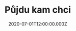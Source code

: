 ---
title: Půjdu kam chci
status: Published
date: 2020-07-01T12:00:00.000Z
text: |-
  Pokoj rozvoněl se vínem\
  minem se, neminem\
  jako ty mě nemá nikdo rád\
  Bůh na zem hvězdu shodil\
  když po nebi chodil\
  teď si můžeš něco přát

  Papírový draky\
  slunce, hory, mraky\
  umět chtít to, co mám\
  poznat, když se mýlím\
  opustit v tu chvíli\
  pro neznámé to, co znám

  Půjdu, kam chci a nikdy mě nedoženou\
  musím jen přiznat, oplakat, zapomenout\
  půjdu, kam chci a nikdy mě nedoženou\
  musím jen zapomenout.

  Ty mý ubrečený křivdy\
  nestaly se nikdy\
  to jen sen se mi zdál\
  to jen moje chtění\
  cestu kroutí, mění\
  to jen cíl je mnohem dál

  To jen neznám sebe samu\
  z lenosti se klamu\
  zbytečně mám někdy strach\
  často mě i zviklá\
  to na co jsem zvyklá\
  pomni, že jsi jenom prach

  Půjdu, kam chci a nikdy mě nedoženou\
  musím jen přiznat, oplakat, zapomenout\
  půjdu, kam chci a nikdy mě nedoženou\
  musím jen zapomenout.

  Půjdu, kam chci a nikdy mě nedoženou\
  musím jen přiznat, oplakat, zapomenout\
  půjdu, kam chci a nikdy mě nedoženou\
  musím jen zapomenout.
---